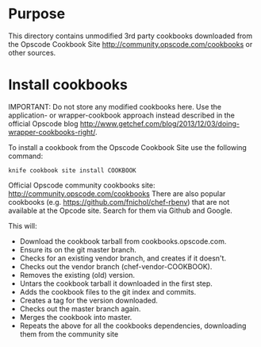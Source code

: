 # Purpose

This directory contains unmodified 3rd party cookbooks downloaded from the Opscode Cookbook Site http://community.opscode.com/cookbooks or other sources.


# Install cookbooks

IMPORTANT: Do not store any modified cookbooks here. Use the application- or wrapper-cookbook approach instead described in the official Opscode blog http://www.getchef.com/blog/2013/12/03/doing-wrapper-cookbooks-right/.


To install a cookbook from the Opscode Cookbook Site use the following command:

    knife cookbook site install COOKBOOK

Official Opscode community cookbooks site: http://community.opscode.com/cookbooks
There are also popular cookbooks (e.g. https://github.com/fnichol/chef-rbenv) that are not available at the Opcode site. Search for them via Github and Google.

This will:

* Download the cookbook tarball from cookbooks.opscode.com.
* Ensure its on the git master branch.
* Checks for an existing vendor branch, and creates if it doesn't.
* Checks out the vendor branch (chef-vendor-COOKBOOK).
* Removes the existing (old) version.
* Untars the cookbook tarball it downloaded in the first step.
* Adds the cookbook files to the git index and commits.
* Creates a tag for the version downloaded.
* Checks out the master branch again.
* Merges the cookbook into master.
* Repeats the above for all the cookbooks dependencies, downloading them from the community site
